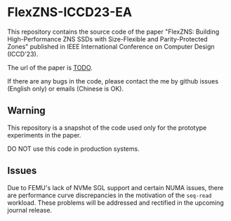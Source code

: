 # FlexZNS-ICCD23-EA

This repository contains the source code of the paper "FlexZNS: Building High-Performance ZNS SSDs with Size-Flexible and Parity-Protected Zones" published in IEEE International Conference on Computer Design (ICCD'23).

The url of the paper is [TODO](https://www.iccd-conf.com/Home.html).

If there are any bugs in the code, please contact the me by github issues (English only) or emails (Chinese is OK).

## Warning

This repository is a snapshot of the code used only for the prototype experiments in the paper.

DO NOT use this code in production systems.

## Issues

Due to FEMU's lack of NVMe SGL support and certain NUMA issues, there are performance curve discrepancies in the motivation of the `seq-read` workload. These problems will be addressed and rectified in the upcoming journal release.
